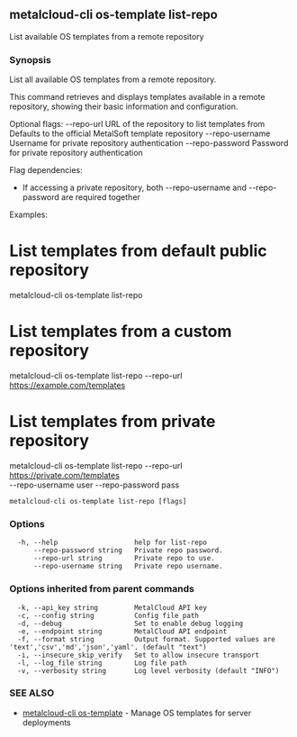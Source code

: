 ## metalcloud-cli os-template list-repo

List available OS templates from a remote repository

### Synopsis

List all available OS templates from a remote repository.

This command retrieves and displays templates available in a remote repository,
showing their basic information and configuration.

Optional flags:
  --repo-url        URL of the repository to list templates from
                   Defaults to the official MetalSoft template repository
  --repo-username   Username for private repository authentication
  --repo-password   Password for private repository authentication

Flag dependencies:
  - If accessing a private repository, both --repo-username and --repo-password
    are required together

Examples:
  # List templates from default public repository
  metalcloud-cli os-template list-repo
  
  # List templates from a custom repository
  metalcloud-cli os-template list-repo --repo-url https://example.com/templates
  
  # List templates from private repository
  metalcloud-cli os-template list-repo --repo-url https://private.com/templates \
    --repo-username user --repo-password pass

```
metalcloud-cli os-template list-repo [flags]
```

### Options

```
  -h, --help                   help for list-repo
      --repo-password string   Private repo password.
      --repo-url string        Private repo to use.
      --repo-username string   Private repo username.
```

### Options inherited from parent commands

```
  -k, --api_key string         MetalCloud API key
  -c, --config string          Config file path
  -d, --debug                  Set to enable debug logging
  -e, --endpoint string        MetalCloud API endpoint
  -f, --format string          Output format. Supported values are 'text','csv','md','json','yaml'. (default "text")
  -i, --insecure_skip_verify   Set to allow insecure transport
  -l, --log_file string        Log file path
  -v, --verbosity string       Log level verbosity (default "INFO")
```

### SEE ALSO

* [metalcloud-cli os-template](metalcloud-cli_os-template.md)	 - Manage OS templates for server deployments

